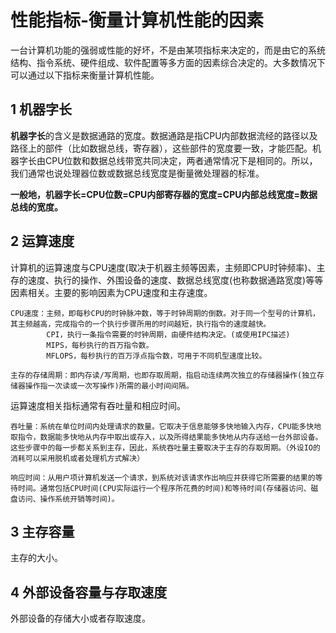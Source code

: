 ﻿# 性能指标-衡量计算机性能的因素 #

一台计算机功能的强弱或性能的好坏，不是由某项指标来决定的，而是由它的系统结构、指令系统、硬件组成、软件配置等多方面的因素综合决定的。大多数情况下可以通过以下指标来衡量计算机性能。

## 1 机器字长 ##

**机器字长**的含义是数据通路的宽度。数据通路是指CPU内部数据流经的路径以及路径上的部件（比如数据总线，寄存器），这些部件的宽度要一致，才能匹配。机器字长由CPU位数和数据总线带宽共同决定，两者通常情况下是相同的。所以，我们通常也说处理器位数或数据总线宽度是衡量微处理器的标准。

**一般地，机器字长=CPU位数=CPU内部寄存器的宽度=CPU内部总线宽度=数据总线的宽度。**

## 2 运算速度 ##

计算机的运算速度与CPU速度(取决于机器主频等因素，主频即CPU时钟频率)、主存的速度、执行的操作、外围设备的速度、数据总线宽度(也称数据通路宽度)等等因素相关。主要的影响因素为CPU速度和主存速度。

    CPU速度：主频，即每秒CPU的时钟脉冲数，等于时钟周期的倒数。对于同一个型号的计算机，其主频越高，完成指令的一个执行步骤所用的时间越短，执行指令的速度越快。
            CPI，执行一条指令需要的时钟周期，由硬件结构决定。(或使用IPC描述)
            MIPS，每秒执行的百万指令数。
            MFLOPS，每秒执行的百万浮点指令数，可用于不同机型速度比较。

    主存的存储周期：即内存读/写周期，也即存取周期，指启动连续两次独立的存储器操作(独立存储器操作指一次读或一次写操作)所需的最小时间间隔。

运算速度相关指标通常有吞吐量和相应时间。

    吞吐量：系统在单位时间内处理请求的数量。它取决于信息能够多快地输入内存，CPU能多快地取指令，数据能多快地从内存中取出或存入，以及所得结果能多快地从内存送给一台外部设备。这些步骤中的每一步都关系到主存，因此，系统吞吐量主要取决于主存的存取周期。（外设IO的消耗可以采用脱机或者处理机方式解决）

    响应时间：从用户项计算机发送一个请求，到系统对该请求作出响应并获得它所需要的结果的等待时间。通常包括CPU时间(CPU实际运行一个程序所花费的时间)和等待时间(存储器访问、磁盘访问、操作系统开销等时间)。

## 3 主存容量 ##

主存的大小。

## 4 外部设备容量与存取速度 ##

外部设备的存储大小或者存取速度。